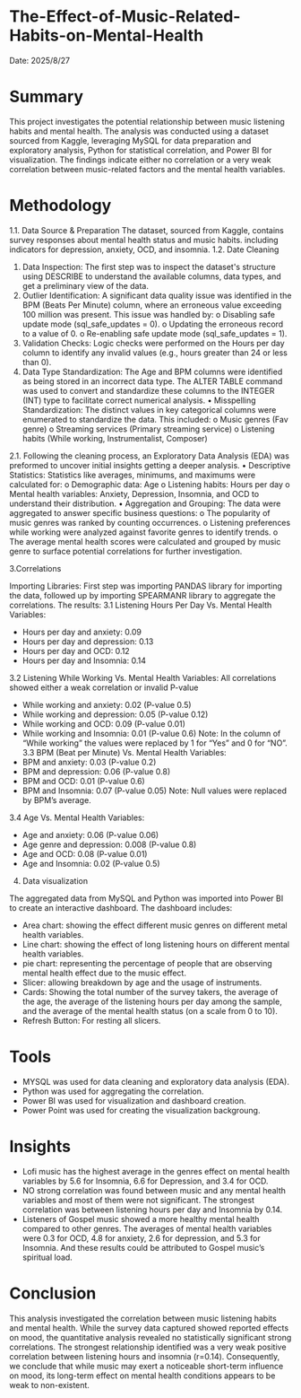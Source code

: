 # The-Effect-of-Music-Related-Habits-on-Mental-Health
Date: 2025/8/27


# Summary

This project investigates the potential relationship between music listening habits and mental health. The analysis was conducted using a dataset sourced from Kaggle, leveraging MySQL for data preparation and exploratory analysis, Python for statistical correlation, and Power BI for visualization. The findings indicate either no correlation or a very weak correlation between music-related factors and the mental health variables.

# Methodology

1.1. Data Source & Preparation
The dataset, sourced from Kaggle, contains survey responses about mental health status and music habits. including indicators for depression, anxiety, OCD, and insomnia. 
1.2. Date Cleaning
1.	Data Inspection: The first step was to inspect the dataset's structure using DESCRIBE to understand the available columns, data types, and get a preliminary view of the data.
2.	Outlier Identification: A significant data quality issue was identified in the BPM (Beats Per Minute) column, where an erroneous value exceeding 100 million was present. This issue was handled by:
o	Disabling safe update mode (sql_safe_updates = 0).
o	Updating the erroneous record to a value of 0.
o	Re-enabling safe update mode (sql_safe_updates = 1).
3.	Validation Checks: Logic checks were performed on the Hours per day column to identify any invalid values (e.g., hours greater than 24 or less than 0). 
4.	Data Type Standardization: The Age and BPM columns were identified as being stored in an incorrect data type. The ALTER TABLE command was used to convert and standardize these columns to the INTEGER (INT) type to facilitate correct numerical analysis.
•	Misspelling Standardization: The distinct values in key categorical columns were enumerated to standardize the data. This included:
o	Music genres (Fav genre)
o	Streaming services (Primary streaming service)
o	Listening habits (While working, Instrumentalist, Composer)


2.1. Following the cleaning process, an Exploratory Data Analysis (EDA) was preformed to uncover initial insights getting a deeper analysis.
•	Descriptive Statistics:  Statistics like averages, minimums, and maximums were calculated for:
o	Demographic data: Age
o	Listening habits: Hours per day
o	Mental health variables: Anxiety, Depression, Insomnia, and OCD to understand their distribution.
•	Aggregation and Grouping: The data were aggregated to answer specific business questions:
o	The popularity of music genres was ranked by counting occurrences.
o	Listening preferences while working were analyzed against favorite genres to identify trends.
o	The average mental health scores were calculated and grouped by music genre to surface potential correlations for further investigation.

3.Correlations 

Importing Libraries: First step was importing PANDAS library for importing the data, followed up by importing SPEARMANR library to aggregate the correlations.
The results:
3.1	 Listening Hours Per Day Vs. Mental Health Variables: 
-	Hours per day and anxiety: 0.09
-	Hours per day and depression: 0.13
-	Hours per day and OCD: 0.12
-	Hours per day and Insomnia: 0.14

3.2	 Listening While Working Vs. Mental Health Variables:
All correlations showed either a weak correlation or invalid P-value
-	While working and anxiety: 0.02 (P-value 0.5)
-	While working and depression: 0.05 (P-value 0.12)
-	While working and OCD: 0.09 (P-value 0.01)
-	While working and Insomnia: 0.01 (P-value 0.6)
Note: In the column of “While working” the values were replaced by 1 for “Yes” and 0 for “NO”.
3.3	 BPM (Beat per Minute) Vs. Mental Health Variables:
-	BPM and anxiety: 0.03 (P-value 0.2)
-	BPM and depression: 0.06 (P-value 0.8)
-	BPM and OCD: 0.01 (P-value 0.6)
-	BPM and Insomnia: 0.07 (P-value 0.05)
Note: Null values were replaced by BPM’s average.

3.4	 Age Vs. Mental Health Variables:
-	Age and anxiety: 0.06 (P-value 0.06)
-	Age genre and depression: 0.008 (P-value 0.8)
-	Age and OCD: 0.08 (P-value 0.01)
-	Age and Insomnia: 0.02 (P-value 0.5)

4. Data visualization
   
The aggregated data from MySQL and Python was imported into Power BI to create an interactive dashboard. The dashboard includes:
- Area chart: showing the effect different music genres on different metal health variables.
- Line chart: showing the effect of long listening hours on different mental health variables. 
- pie chart: representing the percentage of people that are observing mental health effect due to the music effect.
- Slicer: allowing breakdown by age and the usage of instruments.
- Cards: Showing the total number of the survey takers, the average of the age, the average of the listening hours per day among the sample, and the average of the mental health status (on a scale from 0 to 10).
- Refresh Button: For resting all slicers.

# Tools

- MYSQL was used for data cleaning and exploratory data analysis (EDA).
- Python was used for aggregating the correlation.
- Power BI was used for visualization and dashboard creation.
- Power Point was used for creating the visualization backgroung.

# Insights

- Lofi music has the highest average in the genres effect on mental health variables by 5.6 for Insomnia, 6.6 for Depression, and 3.4 for OCD.
- NO strong correlation was found between music and any mental health variables and most of them were not significant. The strongest correlation was between listening hours per day and Insomnia by 0.14.
- Listeners of Gospel music showed a more healthy mental health compared to other genres. The averages of mental health variables were 0.3 for OCD, 4.8 for anxiety, 2.6 for depression, and 5.3 for Insomnia. And these results could be attributed to Gospel music’s spiritual load.




# Conclusion

This analysis investigated the correlation between music listening habits and mental health. While the survey data captured showed reported effects on mood, the quantitative analysis revealed no statistically significant strong correlations. The strongest relationship identified was a very weak positive correlation between listening hours and insomnia (r=0.14). Consequently, we conclude that while music may exert a noticeable short-term influence on mood, its long-term effect on mental health conditions appears to be weak to non-existent.
